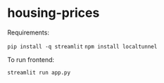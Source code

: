 # housing-prices
Requirements:

``pip install -q streamlit``
``npm install localtunnel``

To run frontend:

``streamlit run app.py``
